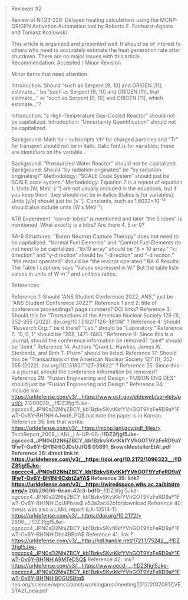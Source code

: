 > Reviewer #2
> 
> Review of NT23-228:
> Delayed heating calculations using the MCNP-ORIGEN Activation Automation tool
> by Roberto E. Fairhurst-Agosta and Tomasz Kozlowski
> 
> This article is organized and presented well. It should be of interest to others who need to
> accurately estimate the heat generation rate after shutdown.
> There are no major issues with this article. Recommendation: Accepted / Minor Revision
> 
> 
> Minor items that need attention
> 
> Introduction: Should “such as Serpent [9, 10] and ORIGEN [11], estimate…” be “such as Serpent [9,
> 10] and ORIGEN [11], that estimate…” or “such as Serpent [9, 10] and ORIGEN [11], which estimate…”?



> Introduction: “a High-Temperature Gas-Cooled Reactor” should not be capitalized. Introduction:
> “Uncertainty Quantification” should not be capitalized.

> Background: Math tip – subscripts ‘ch’ for charged particles and “Tr” for transport should not be
> in italic. Italic font is for variables; these are identifiers on the variable .

> Background: “Pressurized Water Reactor” should not be capitalized.
> Background: Should “by radiation originated” be “by radiation originating?”
> Methodology: “SCALE Code System” should just be SCALE code system.”
> Methodology: Equation 2 is a repeat of equation 1. Units (W, MeV, s⁻¹) are not usually included in
> the equations, but if you keep them, they should not be in italics (italics is for variables).
> Units [γ/s] should just be [s⁻¹]. Constants, such as 1.6022×10⁻¹³ should also include units (W s
> MeV⁻¹).
> 
> ATR Experiment: “corner lobes” is mentioned and later “the 5 lobes” is mentioned. What exactly is a
> lobe? Are there 4, 5 or 9?
> 
> RA-6 Structures: “Boron Neutron Capture Therapy” does not need to be capitalized. “Normal Fuel
> Elements” and “Control Fuel Elements do not need to be capitalized. “8x10 array” should be “8 × 10
> array.” “x-direction” and “y-direction” should be “-direction” and “-direction.” “the rector
> operated” should be “the reactor operated.”
> RA-6 Results: The Table I captions says “Values expressed in W.” But the table lists values in
> units of W m⁻³ and unitless ratios.
> 
> 
> References
> 
> Reference 1: Should “ANS Student Conference 2022, ANS,” just be “ANS Student Conference 2022?”
> Reference 1 and 2: title of conference proceedings? page numbers? DOI links?
> Reference 3: Should this be “Transactions of the American Nuclear Society 126 (1), 352-355 (2022).
> doi.org/10.13182/T126-38108” ?
> Reference 4: Should “Research Org.:” be it there? “Lab.” should be “Laboratory.” Reference 7: “0,
> 0, 1” should be “208, 1471–1483.”
> Reference 9: Since this is a journal, should the conference information be removed? “joint” should
> be “Joint.”
> Reference 14: Authors “Grant L. Hawkes, James W. Sterbentz, and Binh T. Pham” should be listed.
> Reference 17: Should this be “Transactions of the American Nuclear Society 127 (1), 352-355 (2022).
> doi.org/10.13182/T127-39622” ?
> Reference 25: Since this is a journal, should the conference information be removed? Reference 29:
> “Fusion Engineering and Design - FUSION ENG DES” should just be “Fusion
> Engineering and Design.”
Reference 34: include link https://urldefense.com/v3/__https://www.osti.gov/etdeweb/servlets/purl/> 21200039__;!!DZ3fjg!5Jke-pgcccc4_JPN0sD2NhjZBCY_kb1BzkvSKvtKkfYVhGOT9YzFeRD9aY1FwT-Ov6Y-BH1NHIAJwd8_PQ$  but note the paper
> is in Korean.
Reference 35: link that works: https://urldefense.com/v3/__https://mcnp.lanl.gov/pdf_files/> TechReport_2008_LANL_LA-UR-08-__;!!DZ3fjg!5Jke-pgcccc4_JPN0sD2NhjZBCY_kb1BzkvSKvtKkfYVhGOT9YzFeRD9aY1FwT-Ov6Y-BH1NHICJDsUJfQ$ 
> 05891_BrownMostellerEtAl.pdf
> Reference 36: direct link in https://urldefense.com/v3/__https://doi.org/10.2172/1096323__;!!DZ3fjg!5Jke-pgcccc4_JPN0sD2NhjZBCY_kb1BzkvSKvtKkfYVhGOT9YzFeRD9aY1FwT-Ov6Y-BH1NHICxbtZaYA$
Reference 39: link? https://urldefense.com/v3/__https://wiredspace.wits.ac.za/bitstreams/> 26b29006-6cae-47c3-bdf0-__;!!DZ3fjg!5Jke-pgcccc4_JPN0sD2NhjZBCY_kb1BzkvSKvtKkfYVhGOT9YzFeRD9aY1FwT-Ov6Y-BH1NHICqUlPbsw$ 
> e53a2ac42bfb/download
Reference 40: thesis was also a LANL report (LA-13514-T) https://urldefense.com/v3/__https://doi.org/10.2172/> 2696__;!!DZ3fjg!5Jke-pgcccc4_JPN0sD2NhjZBCY_kb1BzkvSKvtKkfYVhGOT9YzFeRD9aY1FwT-Ov6Y-BH1NHIDbc4BBdA$  Reference 41:
> link ? https://urldefense.com/v3/__http://hdl.handle.net/1721.1/75242__;!!DZ3fjg!5Jke-pgcccc4_JPN0sD2NhjZBCY_kb1BzkvSKvtKkfYVhGOT9YzFeRD9aY1FwT-Ov6Y-BH1NHIA9MTeDSQ$
> Reference 42: link? https://urldefense.com/v3/__https://www.oecd-__;!!DZ3fjg!5Jke-pgcccc4_JPN0sD2NhjZBCY_kb1BzkvSKvtKkfYVhGOT9YzFeRD9aY1FwT-Ov6Y-BH1NHIBOGUSBtg$ 
> nea.org/science/wpncs/amct/workingarea/meeting2012/20120917_VESTA21_nea.pdf
